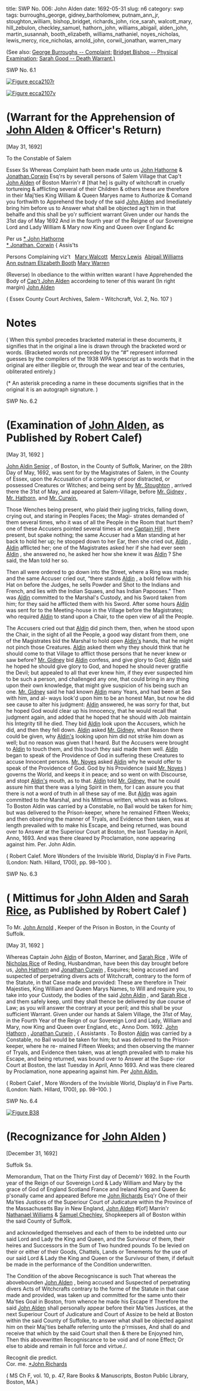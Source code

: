 title: SWP No. 006: John Alden
date: 1692-05-31
slug: n6
category: swp
tags: burroughs_george, gidney_bartholomew, putnam_ann_jr, stoughton_william, bishop_bridget, richards_john, rice_sarah, walcott_mary, hill_zebulon, checkley_samuel, hathorn_john, williams_abigail, alden_john, martin_susannah, booth_elizabeth, williams_nathaniel, noyes_nicholas, lewis_mercy, rice_nicholas, arnold_john, corwil_jonathan, warren_mary




(See also: [George Burroughs -- Complaint;](/n22.html#n22.1) [Bridget Bishop -- Physical Examination;](/n13.html#n13.21) [Sarah Good -- Death Warrant.)](/n2.html#n2.49)

<div markdown class="doc" id="n6.1">

<div class="doc_id">SWP No. 6.1</div>


<span markdown class="figure">[![Figure ecca2107r](archives/ecca/thumb/ecca2107r.jpg)](archives/ecca/large/ecca2107r.jpg)</span>

<span markdown class="figure">[![Figure ecca2107v](archives/ecca/thumb/ecca2107v.jpg)](archives/ecca/large/ecca2107v.jpg)</span>

# (Warrant for the Apprehension of [John Alden](/tag/alden_john.html) & Officer's Return)

[May 31, 1692]

To the Constable of Salem 

Essex Ss Whereas Complaint hath been made unto us [John Hathorne](/tag/hathorn_john.html) & [Jonathan Corwin](/tag/corwil_jonathan.html) Esq'rs by severall persons of Salem Village  that Cap't [John Alden](/tag/alden_john.html) of Boston Marrin'r # [that he] is guilty of witchcraft in cruelly tortureing & afflicting several of their  Children  & others these are therefore in their Maj'ties King William  & Queen Maryes name to Authorize & Comand you forthwith to Apprehend the body of the said [John Alden](/tag/alden_john.html) and Imediately bring him  before us to Answer what shall be objected ag't him in that behalfe and this shall be yo'r sufficient warrant Given under our hands the  31st day of May 1692 And in the fourth year of the Reigne of our Sovereigne Lord and Lady William & Mary now King and Queen  over England &c

Per us [* John Hathorne](/tag/hathorn_john.html)  
[* Jonathan. Corwin](/tag/corwil_jonathan.html) {  Assis'ts  

Persons Complaining viz't   
[Mary Walcott](/tag/walcott_mary.html)  
[Mercy Lewis](/tag/lewis_mercy.html)  
[Abigail Williams](/tag/williams_abigail.html)
[Ann putnam](/tag/putnam_ann_jr.html)[
Elizabeth Booth](/tag/booth_elizabeth.html)
[Mary Warren](/tag/warren_mary.html) 

(Reverse) In obediance to the within written warant I have Apprehended the Body of [Cap't John Alden](/tag/alden_john.html) accordeing to tener of this warant 
(In right margin) [John Alden](/tag/alden_john.html) 

( Essex County Court Archives, Salem - Witchcraft, Vol. 2, No. 107 )

# Notes

( When this symbol precedes bracketed material in these documents, it signifies that in the  original a line is drawn through the bracketed word or words. (Bracketed words not  preceded by the “#” represent informed guesses by the compilers of the 1938 WPA  typescript as to words that in the original are either illegible or, through the wear and  tear of the centuries, obliterated entirely.)

(* An asterisk preceding a name in these documents signifies that in the original it is an  autograph signature. )

</div>


<div markdown class="doc" id="n6.2">

<div class="doc_id">SWP No. 6.2</div>


# (Examination of [John Alden](/tag/alden_john.html), as Published by Robert Calef)

[May 31, 1692 ]

[John Aldin Senior](/tag/alden_john.html) , of Boston, in the County of Suffolk, Mariner, on the 28th Day of May, 1692, was sent for by the Magistrates of Salem, in the County of Essex, upon the Accusation of a  company of poor distracted, or possessed Creatures or Witches;  and being sent by [Mr. Stoughton](/tag/stoughton_william.html) , arrived there the 31st of May,  and appeared at Salem-Village, before [Mr. Gidney](/tag/gidney_bartholomew.html) , [Mr. Hathorn,](/tag/hathorn_john.html)  and [Mr. Curwin.](/tag/corwil_jonathan.html)

Those Wenches being present, who plaid their jugling tricks,  falling down, crying out, and staring in Peoples Faces; the Magi-  strates demanded of them several times, who it was of all the People  in the Room that hurt them? one of these Accusers pointed several  times at one [Captain Hill](/tag/hill_zebulon.html) , there present, but spake nothing; the  same Accuser had a Man standing at her back to hold her up; he  stooped down to her Ear, then she cried out, [Aldin](/tag/alden_john.html) , [Aldin](/tag/alden_john.html) afflicted  her; one of the Magistrates asked her if she had ever seen [Aldin](/tag/alden_john.html) ,  she answered no, he asked her how she knew it was [Aldin](/tag/alden_john.html) ? She  said, the Man told her so.

Then all were ordered to go down into the Street, where a Ring  was made; and the same Accuser cried out, “there stands [Aldin](/tag/alden_john.html) , a  bold fellow with his Hat on before the Judges, he sells Powder and  Shot to the Indians and French, and lies with the Indian Squaes,  and has Indian Papooses.” Then was [Aldin](/tag/alden_john.html) committed to the Marshal's  Custody, and his Sword taken from him; for they said he afflicted  them with his Sword. After some hours [Aldin](/tag/alden_john.html) was sent for to the  Meeting-house in the Village before the Magistrates; who required  [Aldin](/tag/alden_john.html) to stand upon a Chair, to the open view of all the People.

The Accusers cried out that [Aldin](/tag/alden_john.html) did pinch them, then, when  he stood upon the Chair, in the sight of all the People, a good way  distant from them, one of the Magistrates bid the Marshal to hold  open [Aldin's](/tag/alden_john.html) hands, that he might not pinch those Creatures. [Aldin](/tag/alden_john.html)  asked them why they should think that he should come to that  Village to afflict those persons that he never knew or saw before?  [Mr. Gidney](/tag/gidney_bartholomew.html) bid [Aldin](/tag/alden_john.html) confess, and give glory to God; [Aldin](/tag/alden_john.html) said he hoped he should give glory to God, and hoped he should never gratifie the Devil; but appealed to all that ever knew him, if they ever suspected him to be such a person, and challenged any one, that could bring in any thing upon their own knowledge, that might give suspicion of his being such an one. [Mr. Gidney](/tag/gidney_bartholomew.html) said he had known [Aldin](/tag/alden_john.html) many Years, and had been at Sea with him, and al-  ways look'd upon him to be an honest Man, but now he did see cause  to alter his judgment: [Aldin](/tag/alden_john.html) answered, he was sorry for that, but he hoped God would clear up his Innocency, that he would recall  that judgment again, and added that he hoped that he should with  Job maintain his Integrity till he died. They bid [Aldin](/tag/alden_john.html) look upon the Accusers, which he did, and then they fell down. [Aldin](/tag/alden_john.html) asked  [Mr. Gidney](/tag/gidney_bartholomew.html), what Reason there could be given, why [Aldin's](/tag/alden_john.html) looking  upon him did not strike him  down as well; but no reason was given  that I heard. But the Accusers were brought to [Aldin](/tag/alden_john.html) to touch them, and this touch they said made them well. [Aldin](/tag/alden_john.html) began to speak of the Providence of God in suffering these Creatures to accuse Innocent persons. [Mr. Noyes](/tag/noyes_nicholas.html) asked [Aldin](/tag/alden_john.html) why he would offer to speak of the Providence of God. God by his Providence (said [Mr. Noyes](/tag/noyes_nicholas.html) ) governs the World, and keeps it in peace; and so went on with Discourse, and stopt [Aldin's](/tag/alden_john.html) mouth, as to that. [Aldin](/tag/alden_john.html) told [Mr. Gidney](/tag/gidney_bartholomew.html), that he could assure him that there was a lying Spirit in them, for I  can assure you that there is not a word of truth in all these say of me. But [Aldin](/tag/alden_john.html) was again committed to the Marshal, and his Mittimus  written, which was as follows.
  To Boston Aldin was carried by a Constable, no Bail would be taken for him; but was delivered to the Prison-keeper, where he remained Fifteen Weeks; and then observing the manner of Tryals, and Evidence then taken, was at length prevailed with to make his Escape, and being returned, was bound over to Answer at the Superiour Court at Boston, the last Tuesday in April,
Anno, 1693. And was there cleared by Proclamation, none appearing against him.
                                                          Per. John Aldin.

( Robert Calef. More Wonders of the Invisible World, Display’d in Five Parts. (London: Nath. Hillard, 1700), pp. 98–100 ).


</div>



<div markdown class="doc" id="n6.3">

<div class="doc_id">SWP No. 6.3</div>


# ( Mittimus for [John Alden](/tag/alden_john.html) and [Sarah Rice](/tag/rice_sarah.html), as Published by Robert Calef ) 

To Mr. [John Arnold](/tag/arnold_john.html) , Keeper of the Prison in Boston, in the County  of Suffolk. 

[May 31, 1692 ]

Whereas Captain John [Aldin](/tag/alden_john.html) of Boston, Marriner, and [Sarah Rice](/tag/rice_sarah.html) , Wife of [Nicholas Rice](/tag/rice_nicholas.html) of Reding, Husbandman, have been this day brought before us, [John Hathorn](/tag/hathorn_john.html) and [Jonathan Curwin](/tag/corwil_jonathan.html) , Esquires;   being accused and suspected of perpetrating divers acts of Witchcraft,  contrary to the form of the Statute, in that Case made and provided:  These are therefore in Their Majesties, King William and Queen Marys  Names, to Will and require you, to take into your Custody, the  bodies of the said [John Aldin](/tag/alden_john.html) , and [Sarah Rice](/tag/rice_sarah.html) , and them safely keep,  until they shall thence be delivered by due course of Law; as you will  answer the contrary at your peril; and this shall be your sufficient  Warrant. Given under our hands at Salem Village, the 31st of May,  in the Fourth Year of the Reign of our Sovereign Lord and Lady,  William and Mary, now King and Queen over England, etc., Anno  Dom. 1692.
[John Hathorn](/tag/hathorn_john.html) ,  [Jonathan Curwin](/tag/corwil_jonathan.html) , {  Assistants . To Boston [Aldin](/tag/alden_john.html) was carried by a Constable, no Bail would be  taken for him; but was delivered to the Prison-keeper, where he re-  mained Fifteen Weeks; and then observing the manner of Tryals,  and Evidence then taken, was at length prevailed with to make his  Escape, and being returned, was bound over to Answer at the Supe-  rior Court at Boston, the last Tuesday in April, Anno 1693. And  was there cleared by Proclamation, none appearing against him.
Per  [John Aldin.](/tag/alden_john.html) 

( Robert Calef , More Wonders of the Invisible World, Display’d in Five Parts. (London: Nath. Hillard, 1700), pp. 98–100. )

</div>



<div markdown class="doc" id="n6.4">

<div class="doc_id">SWP No. 6.4</div>

<span markdown class="figure">[![Figure B38](archives/BPL/gifs/B38.gif)](archives/BPL/LARGE/B38.jpg)</span>

# (Recognizance for [John Alden](/tag/alden_john.html) )

[December 31, 1692]

Suffolk Ss. 

Memorandum, That on the Thirty First day of Decemb'r 1692.  In the Fourth year of the Reign of our Sovereign Lord & Lady  William and Mary by the grace of God of England Scotland France  and Ireland King and Queen &c p'sonally came and appeared Before  me [John Richards](/tag/richards_john.html) Esq'r One of their Ma'ties Justices of the Superiour  Court of Judicature within the Province of the Massachusetts Bay in  New England, [John Alden](/tag/alden_john.html) #[of] Marrin'r [Nathanael Williams](/tag/williams_nathaniel.html) & [Samuel Chechley](/tag/checkley_samuel.html), Shopkeepers all of Boston within the said County  of Suffolk.

and acknowledged themselves and each of them to be  indebted unto our said Lord and Lady the King and Queen, and the  Survivour of them, their heires and Successors in the Sum of Two  hundred pounds To be levied on their or either of their Goods,  Chattels, Lands or Tenements for the use of our said Lord & Lady  the King and Queen or the Survivour of them, if default be made  in the performance of the Condition underwritten.

The Condition of the above Recogniscance is such That whereas  the abovebounden [John Alden](/tag/alden_john.html) , being accused and Suspected of perpetrating divers Acts of Witchcrafts contrary to the forme of the  Statute in that case made and provided, was taken up and committed  for the same unto their Ma'ties Goal in Boston, from whence he  made his Escape If Therefore the said [John Alden](/tag/alden_john.html) shall personally  appear before their Ma'ties Justices, at the next Superiour Court of  Judicature and Court of Assize to be held at Boston within the said  County of Suffolke, to answer what shall be objected against him on their Maj'ties behalfe referring unto the p'rmisses, And shall do and receive that which by the said Court shall then & there be Enjoyned  him, Then this abovewritten Recogniscance to be void and of none  Effect; Or else to abide and remain in full force and virtue./.

Recognit die predict.   
Cor. me.   [*John Richards](/tag/richards_john.html)

( MS Ch F, vol. 10, p. 47, Rare Books & Manuscripts, Boston Public Library, Boston, MA.)

</div>

